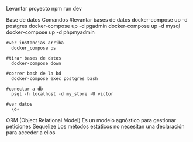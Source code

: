 Levantar proyecto
  npm run dev


Base de datos
  Comandos
    #levantar bases de datos
      docker-compose up -d postgres
      docker-compose up -d pgadmin
      docker-compose up -d mysql
      docker-compose up -d phpmyadmin

    #ver instancias arriba
      docker_compose ps
      
    #tirar bases de datos
      docker-compose down
      
    #correr bash de la bd
      docker-compose exec postgres bash
      
    #conectar a db
      psql -h localhost -d my_store -U victor
      
    #ver datos
      \d+

ORM (Object Relational Model)
  Es un modelo agnóstico para gestionar peticiones
  Sequelize
  Los métodos estáticos no necesitan una declaración para acceder a ellos
